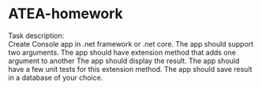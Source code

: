 # ATEA-homework
Task description: </br>
Create Console app in .net framework or .net core.
The app should support two arguments.
The app should have extension method that adds one argument to another
The app should display the result.
The app should have a few unit tests for this extension method.
The app should save result in a database of your choice.
